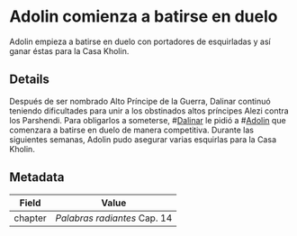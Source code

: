 # Adolin comienza a batirse en duelo
Adolin empieza a batirse en duelo con portadores de esquirladas y así ganar éstas para la Casa Kholin.

## Details
Después de ser nombrado Alto Príncipe de la Guerra, Dalinar continuó teniendo dificultades para unir a los obstinados altos príncipes Alezi contra los Parshendi. Para obligarlos a someterse, #[Dalinar](characters/dalinar) le pidió a #[Adolin](characters/adolin) que comenzara a batirse en duelo de manera competitiva. Durante las siguientes semanas, Adolin pudo asegurar varias esquirlas para la Casa Kholin.

## Metadata
| Field | Value |
| ----- | ----- |
| chapter | *Palabras radiantes* Cap. 14 |
